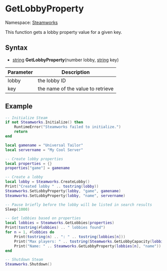 # GetLobbyProperty

Namespace: [Steamworks](Steamworks.md)

This function gets a lobby property value for a given key.

## Syntax

- [string](https://www.lua.org/manual/5.4/manual.html#6.4) **GetLobbyProperty**(number lobby, [string](https://www.lua.org/manual/5.4/manual.html#6.4) key)

| Parameter | Description |
|---|---|
| lobby | the lobby ID |
| key | the name of the value to retrieve |

## Example

```lua
-- Initialize Steam
if not Steamworks.Initialize() then
    RuntimeError("Steamworks failed to initialize.")
    return
end

local gamename = "Universal Tailor"
local servername = "My Cool Server"

-- Create lobby properties
local properties = {}
properties["game"] = gamename

-- Create a lobby
local lobby = Steamworks.CreateLobby()
Print("Created lobby " .. tostring(lobby))
Steamworks.SetLobbyProperty(lobby, "game", gamename)
Steamworks.SetLobbyProperty(lobby, "name", servername)

-- Pause briefly before the lobby will be listed in search results
Sleep(1000)

-- Get lobbies based on properties
local lobbies = Steamworks.GetLobbies(properties)
Print(tostring(#lobbies) .. " lobbies found")
for n = 1, #lobbies do
    Print(tostring(n) .. ": " .. tostring(lobbies[n]))
    Print("Max players: " .. tostring(Steamworks.GetLobbyCapacity(lobbies[n])))
    Print("Name: " .. Steamworks.GetLobbyProperty(lobbies[n], "name"))
end

-- Shutdown Steam
Steamworks.Shutdown()
```
